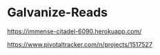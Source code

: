 # Galvanize-Reads

https://immense-citadel-6090.herokuapp.com/

https://www.pivotaltracker.com/n/projects/1517527
